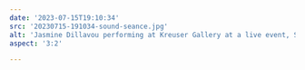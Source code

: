 ```yaml
---
date: '2023-07-15T19:10:34'
src: '20230715-191034-sound-seance.jpg'
alt: 'Jasmine Dillavou performing at Kreuser Gallery at a live event, Sound Seance'
aspect: '3:2'

---
```

